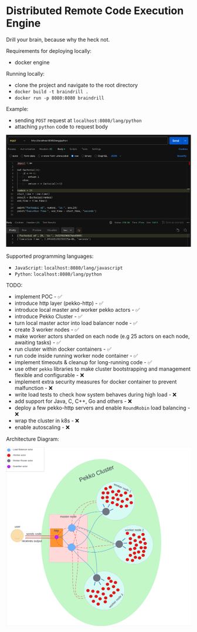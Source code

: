 # Distributed Remote Code Execution Engine

Drill your brain, because why the heck not.

Requirements for deploying locally:
- docker engine

Running locally:
- clone the project and navigate to the root directory
- `docker build -t braindrill .`
- `docker run -p 8080:8080 braindrill`

Example:
- sending `POST` request at `localhost:8080/lang/python`
- attaching `python` code to request body

![My Image](assets/python_example.png)

Supported programming languages:
- `JavaScript`: `localhost:8080/lang/javascript`
- `Python`: `localhost:8080/lang/python`

TODO:
- implement POC - ✅
- introduce http layer (pekko-http) - ✅
- introduce local master and worker pekko actors - ✅
- introduce Pekko Cluster - ✅
- turn local master actor into load balancer node - ✅
- create 3 worker nodes - ✅
- make worker actors sharded on each node (e.g 25 actors on each node, awaiting tasks) - ✅
- run cluster within docker containers - ✅
- run code inside running worker node container - ✅ 
- implement timeouts & cleanup for long-running code - ✅
- use other `pekko` libraries to make cluster bootstrapping and management flexible and configurable - ❌
- implement extra security measures for docker container to prevent malfunction - ❌
- write load tests to check how system behaves during high load - ❌
- add support for Java, C, C++, Go and others - ❌
- deploy a few pekko-http servers and enable `RoundRobin` load balancing - ❌
- wrap the cluster in k8s - ❌
- enable autoscaling  - ❌

Architecture Diagram:

![My Image](assets/diagram.png)